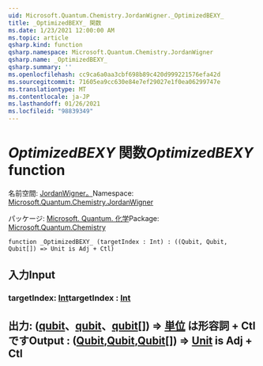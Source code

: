 ```yaml
---
uid: Microsoft.Quantum.Chemistry.JordanWigner._OptimizedBEXY_
title: _OptimizedBEXY_ 関数
ms.date: 1/23/2021 12:00:00 AM
ms.topic: article
qsharp.kind: function
qsharp.namespace: Microsoft.Quantum.Chemistry.JordanWigner
qsharp.name: _OptimizedBEXY_
qsharp.summary: ''
ms.openlocfilehash: cc9ca6a0aa3cbf698b89c420d999221576efa42d
ms.sourcegitcommit: 71605ea9cc630e84e7ef29027e1f0ea06299747e
ms.translationtype: MT
ms.contentlocale: ja-JP
ms.lasthandoff: 01/26/2021
ms.locfileid: "98839349"
---
```

# <a name="_optimizedbexy_-function"></a><span data-ttu-id="9472b-102">_OptimizedBEXY_ 関数</span><span class="sxs-lookup"><span data-stu-id="9472b-102">_OptimizedBEXY_ function</span></span>

<span data-ttu-id="9472b-103">名前空間: [JordanWigner。](xref:Microsoft.Quantum.Chemistry.JordanWigner)</span><span class="sxs-lookup"><span data-stu-id="9472b-103">Namespace: [Microsoft.Quantum.Chemistry.JordanWigner](xref:Microsoft.Quantum.Chemistry.JordanWigner)</span></span>

<span data-ttu-id="9472b-104">パッケージ: [Microsoft. Quantum. 化学](https://nuget.org/packages/Microsoft.Quantum.Chemistry)</span><span class="sxs-lookup"><span data-stu-id="9472b-104">Package: [Microsoft.Quantum.Chemistry](https://nuget.org/packages/Microsoft.Quantum.Chemistry)</span></span>




```qsharp
function _OptimizedBEXY_ (targetIndex : Int) : ((Qubit, Qubit, Qubit[]) => Unit is Adj + Ctl)
```


## <a name="input"></a><span data-ttu-id="9472b-105">入力</span><span class="sxs-lookup"><span data-stu-id="9472b-105">Input</span></span>

### <a name="targetindex--int"></a><span data-ttu-id="9472b-106">targetIndex: [Int](xref:microsoft.quantum.lang-ref.int)</span><span class="sxs-lookup"><span data-stu-id="9472b-106">targetIndex : [Int](xref:microsoft.quantum.lang-ref.int)</span></span>





## <a name="output--qubitqubitqubit--unit--is-adj--ctl"></a><span data-ttu-id="9472b-107">出力: ([qubit](xref:microsoft.quantum.lang-ref.qubit)、[qubit](xref:microsoft.quantum.lang-ref.qubit)、[qubit](xref:microsoft.quantum.lang-ref.qubit)[]) => [単位](xref:microsoft.quantum.lang-ref.unit)  は形容詞 + Ctl です</span><span class="sxs-lookup"><span data-stu-id="9472b-107">Output : ([Qubit](xref:microsoft.quantum.lang-ref.qubit),[Qubit](xref:microsoft.quantum.lang-ref.qubit),[Qubit](xref:microsoft.quantum.lang-ref.qubit)[]) => [Unit](xref:microsoft.quantum.lang-ref.unit)  is Adj + Ctl</span></span>

